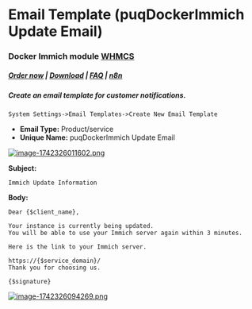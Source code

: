 # Email Template (puqDockerImmich Update Email)

### Docker Immich module **[WHMCS](https://puqcloud.com/link.php?id=77)** 

#####  [Order now](https://puqcloud.com/whmcs-module-docker-immich.php) | [Download](https://download.puqcloud.com/WHMCS/servers/PUQ_WHMCS-Docker-Immich/) | [FAQ](https://faq.puqcloud.com/) | [n8n](https://puqcloud.com/link.php?id=117)

##### Create an email template for customer notifications.

```
System Settings->Email Templates->Create New Email Template
```

- **Email Type:** Product/service
- **Unique Name:** puqDockerImmich Update Email

[![image-1742326011602.png](https://doc.puq.info/uploads/images/gallery/2025-03/scaled-1680-/image-1742326011602.png)](https://doc.puq.info/uploads/images/gallery/2025-03/image-1742326011602.png)

**Subject:**

```
Immich Update Information
```

**Body:**

```
Dear {$client_name},

Your instance is currently being updated.
You will be able to use your Immich server again within 3 minutes.

Here is the link to your Immich server.

https://{$service_domain}/
Thank you for choosing us.

{$signature}
```

[![image-1742326094269.png](https://doc.puq.info/uploads/images/gallery/2025-03/scaled-1680-/image-1742326094269.png)](https://doc.puq.info/uploads/images/gallery/2025-03/image-1742326094269.png)